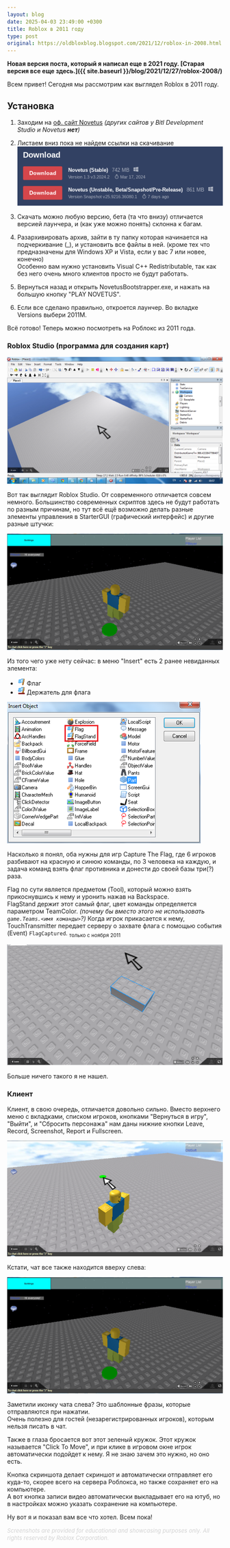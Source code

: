 ```yaml
---
layout: blog
date: 2025-04-03 23:49:00 +0300
title: Roblox в 2011 году
type: post
original: https://oldbloxblog.blogspot.com/2021/12/roblox-in-2008.html
---
```

**Новая версия поста, который я написал еще в 2021 году. [Старая версия все еще здесь.]({{ site.baseurl }}/blog/2021/12/27/roblox-2008/)**

Всем привет! Сегодня мы рассмотрим как выглядел Roblox в 2011 году.

## Установка

1.  Заходим на [оф. сайт Novetus](https://bitl.itch.io/novetus) *(других сайтов у Bitl Development Studio и Novetus **нет**)*

2.  Листаем вниз пока не найдем ссылки на скачивание
    ![](/assets/oldsoft/novetus-download-links.png)

3.  Скачать можно любую версию, бета (та что внизу) отличается
    версией лаунчера, и (как уже можно понять) склонна к багам.

4.  Разархивировать архив, зайти в ту папку которая начинается на подчеркивание (_),
    и установить все файлы в ней. (кроме тех что предназначены для Windows XP и Vista,
    если у вас 7 или новее, конечно)\
    Особенно вам нужно установить Visual C++ Redistributable,
    так как без него очень много клиентов просто не будут работать.

5.  Вернуться назад и открыть NovetusBootstrapper.exe, и нажать на большую кнопку
    "PLAY NOVETUS".

6.  Если все сделано правильно, откроется лаунчер. Во вкладке Versions выбери 2011M.

Всё готово! Теперь можно посмотреть на Роблокс из 2011 года.

### Roblox Studio (программа для создания карт)

[![Скриншот Roblox Studio](/assets/oldsoft/rbx2008-1.PNG)](/assets/oldsoft/rbx2008-1.PNG)

Вот так выглядит Roblox Studio. От современного отличается совсем немного.
Большинство современных скриптов здесь не будут работать по разным причинам, но тут всё ещё возможно делать разные элементы управления в StarterGUI (графический интерфейс) и другие разные штучки:

[![Клиент Roblox с большой голубой кнопкой "Settings" наверху](/assets/oldsoft/rbx2008-5.PNG)](/assets/oldsoft/rbx2008-5.PNG)

Из того чего уже нету сейчас: в меню "Insert" есть 2 ранее невиданных элемента:
 - ![Flag icon](/assets/oldsoft/rbstudio-flag.gif) Флаг
 - ![Flag icon](/assets/oldsoft/rbstudio-flagstand.gif) Держатель для флага

[![Flag и FlagStand в меню "Insert"](/assets/oldsoft/rbx2008-2.PNG)](/assets/oldsoft/rbx2008-2.PNG)

Насколько я понял, оба нужны для игр Capture The Flag, где 6 игроков разбивают на красную и синюю команды, по 3 человека на каждую, и задача команд взять флаг противника и донести до своей базы три(?) раза.

Flag по сути является предметом (Tool), который можно взять прикоснувшись к нему и уронить нажав на Backspace.\
FlagStand держит этот самый флаг, цвет команды определяется параметром TeamColor. *(почему бы вместо этого не использовать `game.Teams.<имя команды>`?)*
Когда игрок прикасается к нему, TouchTransmitter передает серверу о захвате флага с помощью события (Event) `FlagCaptured`. <sub>только с ноября 2011</sub>

[![](/assets/oldsoft/rbx2008-3.PNG)](/assets/oldsoft/rbx2008-3.PNG)

Больше ничего такого я не нашел.

### Клиент

Клиент, в свою очередь, отличается довольно сильно.
Вместо верхнего меню с вкладками, списком игроков, кнопками "Вернуться в игру", "Выйти", и "Сбросить персонажа" нам даны нижние кнопки Leave, Record, Screenshot, Report и Fullscreen.

[![Клиент Roblox](/assets/oldsoft/rbx2008-4.PNG)](/assets/oldsoft/rbx2008-4.PNG)

Кстати, чат все также находится вверху слева:

[![Клиент Roblox, игровое время - 3 часа ночи, 1 сообщение в чате, одна кнопка "Настройки" наверху](/assets/oldsoft/rbx2008-5.PNG)](/assets/oldsoft/rbx2008-5.PNG)

Заметили иконку чата слева? Это шаблонные фразы, которые отправляются при нажатии. \
Очень полезно для гостей (незарегистрированных игроков), которым нельзя писать в чат.

Также в глаза бросается вот этот зеленый кружок. Этот кружок называется "Click To Move",
и при клике в игровом окне игрок автоматически подойдет к нему. Я не знаю зачем это нужно,
но оно есть.

Кнопка скриншота делает скриншот и автоматически отправляет его куда-то,
скорее всего на сервера Роблокса, но также сохраняет его на компьютере.\
А вот кнопка записи видео автоматически выкладывает его на ютуб, но в
настройках можно указать сохранение на компьютере.

Ну вот я и показал вам все что хотел. Всем пока!

<i style="text-align:center;font-size:small;color:lightgray;">Screenshots are provided for educational and showcasing purposes only. All rights reserved by Roblox Corporation.</i>
